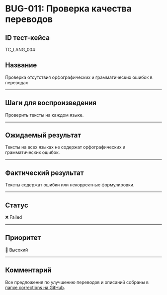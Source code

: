 # BUG-011: Проверка качества переводов

## ID тест-кейса  
TC_LANG_004

## Название  
Проверка отсутствия орфографических и грамматических ошибок в переводах

---

## Шаги для воспроизведения  
Проверить тексты на каждом языке.

---

## Ожидаемый результат  
Тексты на всех языках не содержат орфографических и грамматических ошибок.

---

## Фактический результат  
Тексты содержат ошибки или некорректные формулировки.

---

## Статус  
❌ Failed

---

## Приоритет  
🔴 Высокий

---

## Комментарий  
Все предложения по улучшению переводов и описаний собраны в [папке corrections на GitHub](https://github.com/pilafme/test-coffochka-website/tree/main/corrections).
